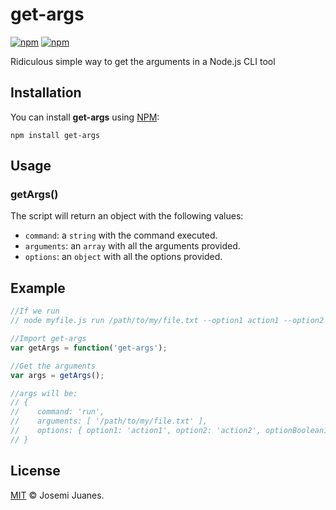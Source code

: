 # get-args

[![npm](https://img.shields.io/npm/v/get-args.svg?style=flat-square)](https://www.npmjs.com/package/get-args)
[![npm](https://img.shields.io/npm/dt/get-args.svg?style=flat-square)](https://www.npmjs.com/package/get-args)

Ridiculous simple way to get the arguments in a Node.js CLI tool

## Installation

You can install **get-args** using [NPM](https://npmjs.com/package/get-args):

```
npm install get-args
```

## Usage

### getArgs()

The script will return an object with the following values:

- `command`: a `string` with the command executed.
- `arguments`: an `array` with all the arguments provided.
- `options`: an `object` with all the options provided.

## Example

```javascript
//If we run
// node myfile.js run /path/to/my/file.txt --option1 action1 --option2 action2 --optionBoolean1 --optionBoolean2

//Import get-args
var getArgs = function('get-args');

//Get the arguments
var args = getArgs();

//args will be:
// {
//    command: 'run',
//    arguments: [ '/path/to/my/file.txt' ],
//    options: { option1: 'action1', option2: 'action2', optionBoolean1: true, optionBoolean2: true }
// }

```

## License

[MIT](LICENSE) &copy; Josemi Juanes.
